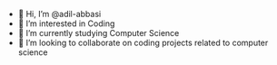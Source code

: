 - 👋 Hi, I’m @adil-abbasi
- 👀 I’m interested in Coding
- 🌱 I’m currently studying Computer Science
- 💞️ I’m looking to collaborate on coding projects related to computer science
  


<!---
adil-abbasi/adil-abbasi is a ✨ special ✨ repository because its `README.md` (this file) appears on your GitHub profile.
You can click the Preview link to take a look at your changes.
--->
